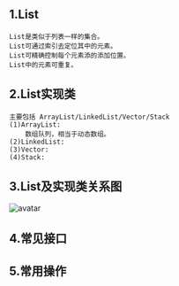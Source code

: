 ## 1.List ##

	List是类似于列表一样的集合。 
	List可通过索引去定位其中的元素。
	List可精确控制每个元素添的添加位置。
	List中的元素可重复。




## 2.List实现类 ##
	主要包括 ArrayList/LinkedList/Vector/Stack
	(1)ArrayList:
		数组队列，相当于动态数组。
	(2)LinkedList:
	(3)Vector:
	(4)Stack:




## 3.List及实现类关系图 ##

![avatar](../Collection02.png)



## 4.常见接口 ##



## 5.常用操作 ##




